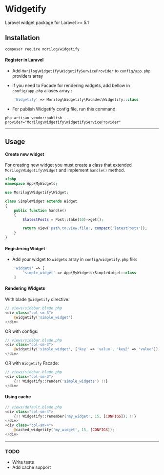 # Widgetify
Laravel widget package for Laravel >= 5.1

## Installation
```
composer require morilog/widgetify
```
#### Register in Laravel
- Add `Morilog\Widgetify\WidgetifyServiceProvider` to `config/app.php` providers array

- If you need to Facade for rendering widgets, add bellow in `config/app.php` aliases array :
```php
	'Widgetify' => Morilog\Widgetify\Facades\Widgetify::class
```

- For publish Widgetify config file, run this command:
```
php artisan vendor:publish --provider="Morilog\Widgetify\WidgetifyServiceProvider"
```

---
## Usage
#### Create new widget
For creating new widget you must create a class that extended `Morilog\Widgetify\Widget` and implement `handle()` method.
```php
<?php
namespace App\MyWidgets;

use Morilog\Widgetify\Widget;

class SimpleWidget extends Widget
{
	public function handle()
	{
		$latestPosts = Post::take(10)->get();

		return view('path.to.view.file', compact('latestPosts'));
	}
}

```

#### Registering Widget
- Add your widget to `widgets` array in `config/widgetify.php` file:

```php
	'widgets' => [
		'simple_widget' => App\MyWidgets\SimpleWidget::class
	]
```

#### Rendering Widgets
With blade `@widgetify` directive:
```php
// views/sidebar.blade.php
<div class="col-sm-3">
	@widgetify('simple_widget')
</div>
```

OR with configs:
```php
// views/sidebar.blade.php
<div class="col-sm-3">
	@widgetify('simple_widget', ['key' => 'value', 'key2' => 'value'])
</div>
```

OR with `Widgetify` Facade:
```php
// views/sidebar.blade.php
<div class="col-sm-3">
	{!! Widgetify::render('simple_widgets') !!}
</div>
```

#### Using cache
```php
// views/default.blade.php
<div class="col-sm-4">
    {!! Widgetify::remember('my_widget', 15, [CONFIGS]); !!}
</div>
<div class="col-sm-4">
    @cached_widgetify('my_widget', 15, [CONFIGS]);
</div>

```

---
### TODO
- Write tests
- Add cache support
